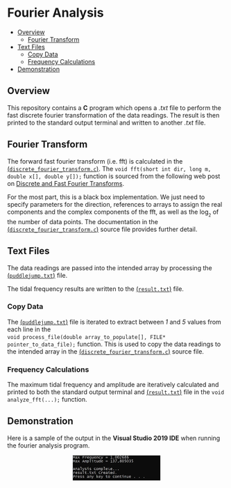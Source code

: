 # Fourier Analysis

* [Overview](#Overview)
    * [Fourier Transform](#Fourier-Transform)
* [Text Files](#Text-Files)
    * [Copy Data](#Copy-Data)
    * [Frequency Calculations](#Frequency-Calculations)
* [Demonstration](#Demonstration)

## Overview

This repository contains a **C** program which opens a <i>.txt</i> file to perform the fast discrete fourier transformation of the data readings. The result is then printed to the standard output terminal and written to another <i>.txt</i> file.

## Fourier Transform

The forward fast fourier transform (i.e. fft) is calculated in the [(`discrete_fourier_transform.c`)](CPSC259_Lab1_TakeHome-vs2019/discrete_fourier_transform.c). The `void fft(short int dir, long m, double x[], double y[]);` function is sourced from the following web post on <a href = "http://paulbourke.net/miscellaneous/dft/">Discrete and Fast Fourier Transforms</a>.

For the most part, this is a black box implementation. We just need to specify parameters for the direction, references to arrays to assign the real components and the complex components of the fft, as well as the log<sub><sub>2</sub></sub> of the number of data points. The documentation in the [(`discrete_fourier_transform.c`)](CPSC259_Lab1_TakeHome-vs2019/discrete_fourier_transform.c) source file provides further detail.

## Text Files

The data readings are passed into the intended array by processing the [(`puddlejump.txt`)](CPSC259_Lab1_TakeHome-vs2019/puddlejump.txt) file.

The tidal frequency results are written to the [(`result.txt`)](CPSC259_Lab1_TakeHome-vs2019/result.txt) file.

### Copy Data

The [(`puddlejump.txt`)](CPSC259_Lab1_TakeHome-vs2019/puddlejump.txt) file is iterated to extract between *1* and *5* values from each line in the </br>`void process_file(double array_to_populate[], FILE* pointer_to_data_file);` function. This is used to copy the data readings to the intended array in the [(`discrete_fourier_transform.c`)](CPSC259_Lab1_TakeHome-vs2019/discrete_fourier_transform.c) source file.

### Frequency Calculations

The maximum tidal frequency and amplitude are iteratively calculated and printed to both the standard output terminal and [(`result.txt`)](CPSC259_Lab1_TakeHome-vs2019/result.txt) file in the `void analyze_fft(...);` function.

## Demonstration

Here is a sample of the output in the <b>Visual Studio 2019 IDE</b> when running the fourier analysis program.

<p align="center">
    <img src="Figures/Fourier_Analysis.JPG" width="40%" height="40%" title="VS2019 Output for Fourier Analysis." >
</p>